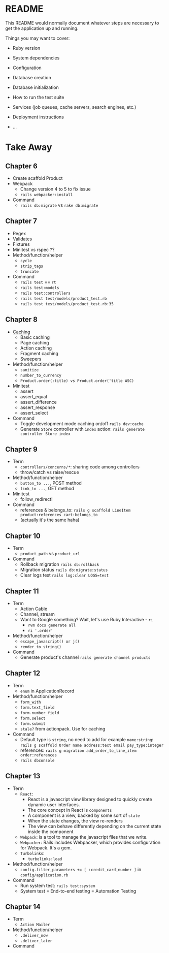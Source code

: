 # README

This README would normally document whatever steps are necessary to get the
application up and running.

Things you may want to cover:

* Ruby version

* System dependencies

* Configuration

* Database creation

* Database initialization

* How to run the test suite

* Services (job queues, cache servers, search engines, etc.)

* Deployment instructions

* ...

# Take Away

## Chapter 6

- Create scaffold Product
- Webpack
  - Change version 4 to 5 to fix issue
  - `rails webpacker:install`
- Command
  - `rails db:migrate` vs `rake db:migrate`

## Chapter 7

- Regex
- Validates
- Fixtures
- Minitest vs rspec ??
- Method/function/helper
  - `cycle`
  - `strip_tags`
  - `truncate`
- Command
  - `rails test` == `rt`
  - `rails test:models`
  - `rails test:controllers`
  - `rails test test/models/product_test.rb`
  - `rails test test/models/product_test.rb:35`

## Chapter 8

- [Caching](https://guides.rubyonrails.org/v2.3/caching_with_rails.html)
  - Basic caching
  - Page caching
  - Action caching
  - Fragment caching
  - Sweepers
- Method/function/helper
  - `sanitize`
  - `number_to_currency`
  - `Product.order(:title) vs Product.order('title ASC)`
- Minitest
  - assert
  - assert_equal
  - assert_difference
  - assert_response
  - assert_select
- Command
  - Toggle development mode caching on/off `rails dev:cache`
  - Generate `Store` controller with `index` action: `rails generate controller Store index`

## Chapter 9

- Term
  - `controllers/concerns/*`: sharing code among controllers
  - throw/catch vs raise/rescue
- Method/function/helper
  - `button_to ...`, POST method
  - `link_to ...`, GET method
- Minitest
  - follow_redirect!
- Command
  - references & belongs_to: `rails g scaffold LineItem product:references cart:belongs_to`
  - (actually it's the same haha)

## Chapter 10

- Term
  - `product_path` vs `product_url`
- Command
  - Rollback migration `rails db:rollback`
  - Migration status `rails db:migrate:status`
  - Clear logs test `rails log:clear LOGS=test`

## Chapter 11

- Term
  - Action Cable
  - Channel, stream
  - Want to Google something? Wait, let's use Ruby Interactive - `ri`
    - `rvm docs generate all`
    - `ri '.order'`
- Method/function/helper
  - `escape_javascript() or j()`
  - `render_to_string()`
- Command
  - Generate product's channel `rails generate channel products`

## Chapter 12

- Term
  - `enum` in ApplicationRecord
- Method/function/helper
  - `form_with`
  - `form.text_field`
  - `form.number_field`
  - `form.select`
  - `form.submit`
  - `stale?` from actionpack. Use for caching
- Command
  - Default type is `string`, no need to add for example `name:string`: `rails g scaffold Order name address:text email pay_type:integer`
  - references: `rails g migration add_order_to_line_item order:references`
  - `rails dbconsole`

## Chapter 13

- Term
  - `React`: 
    - React is a javascript view library designed to quickly create dynamic user interfaces.
    - The core concept in React is `components`
    - A component is a view, backed by some sort of `state`
    - When the state changes, the view re-renders
    - The view can behave differently depending on the current state inside the component
  - `Webpack`: is a tool to manage the javascript files that we write.
  - `Webpacker`: Rails includes Webpacker, which provides configuration for Webpack. It's a gem.
  - `Turbolinks`: 
    - `turbolinks:load`
- Method/function/helper
  - `config.filter_parameters += [ :credit_card_number ]` in `config/application.rb`
- Command
  - Run system test: `rails test:system`
  - System test = End-to-end testing = Automation Testing

## Chapter 14

- Term
  - `Action Mailer`
- Method/function/helper
  - `.deliver_now`
  - `.deliver_later`
- Command
